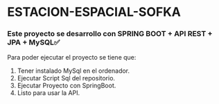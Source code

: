 # ESTACION-ESPACIAL-SOFKA

### Este proyecto se desarrollo con SPRING BOOT + API REST + JPA + MySQL✅ 
Para poder ejecutar el proyecto se tiene que:

1. Tener instalado MySql en el ordenador.
2. Ejecutar Script Sql del repositorio.
3. Ejecutar Proyecto con SpringBoot.
4. Listo para usar la API.
